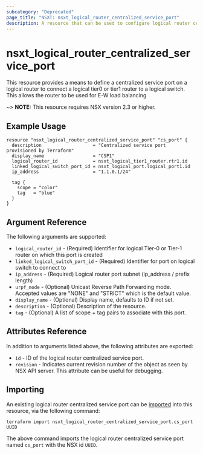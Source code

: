 ```yaml
---
subcategory: "Deprecated"
page_title: "NSXT: nsxt_logical_router_centralized_service_port"
description: A resource that can be used to configure logical router centralized service port in NSX.
---
```


# nsxt_logical_router_centralized_service_port

This resource provides a means to define a centralized service port on a logical router to connect a logical tier0 or tier1 router to a logical switch. This allows the router to be used for E-W load balancing

~> **NOTE:** This resource requires NSX version 2.3 or higher.

## Example Usage

```hcl
resource "nsxt_logical_router_centralized_service_port" "cs_port" {
  description                   = "Centralized service port provisioned by Terraform"
  display_name                  = "CSP1"
  logical_router_id             = nsxt_logical_tier1_router.rtr1.id
  linked_logical_switch_port_id = nsxt_logical_port.logical_port1.id
  ip_address                    = "1.1.0.1/24"

  tag {
    scope = "color"
    tag   = "blue"
  }
}
```

## Argument Reference

The following arguments are supported:

* `logical_router_id` - (Required) Identifier for logical Tier-0 or Tier-1 router on which this port is created
* `linked_logical_switch_port_id` - (Required) Identifier for port on logical switch to connect to
* `ip_address` - (Required) Logical router port subnet (ip_address / prefix length)
* `urpf_mode` - (Optional) Unicast Reverse Path Forwarding mode. Accepted values are "NONE" and "STRICT" which is the default value.
* `display_name` - (Optional) Display name, defaults to ID if not set.
* `description` - (Optional) Description of the resource.
* `tag` - (Optional) A list of scope + tag pairs to associate with this port.

## Attributes Reference

In addition to arguments listed above, the following attributes are exported:

* `id` - ID of the logical router centralized service port.
* `revision` - Indicates current revision number of the object as seen by NSX API server. This attribute can be useful for debugging.

## Importing

An existing logical router centralized service port can be [imported][docs-import] into this resource, via the following command:

[docs-import]: https://developer.hashicorp.com/terraform/cli/import

```shell
terraform import nsxt_logical_router_centralized_service_port.cs_port UUID
```

The above command imports the logical router centralized service port named `cs_port` with the NSX id `UUID`.
